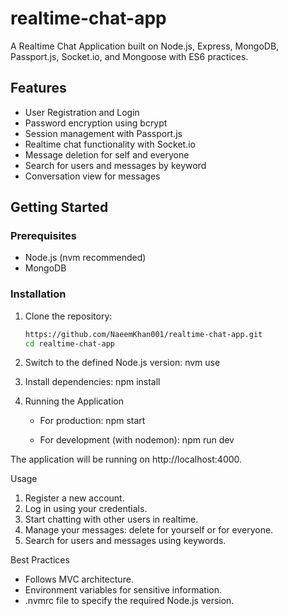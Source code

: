 # realtime-chat-app
A Realtime Chat Application built on Node.js, Express, MongoDB, Passport.js, Socket.io, and Mongoose with ES6 practices.


## Features

- User Registration and Login
- Password encryption using bcrypt
- Session management with Passport.js
- Realtime chat functionality with Socket.io
- Message deletion for self and everyone
- Search for users and messages by keyword
- Conversation view for messages


## Getting Started

### Prerequisites

- Node.js (nvm recommended)
- MongoDB

### Installation

1. Clone the repository:

   ```bash
   https://github.com/NaeemKhan001/realtime-chat-app.git
   cd realtime-chat-app

2. Switch to the defined Node.js version:
    nvm use

3. Install dependencies:
    npm install

4. Running the Application

    - For production:
        npm start

    - For development (with nodemon):
        npm run dev


The application will be running on http://localhost:4000.



Usage
1. Register a new account.
2. Log in using your credentials.
3. Start chatting with other users in realtime.
4. Manage your messages: delete for yourself or for everyone.
5. Search for users and messages using keywords.

Best Practices
- Follows MVC architecture.
- Environment variables for sensitive information.
- .nvmrc file to specify the required Node.js version.
